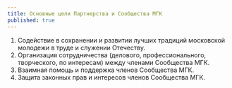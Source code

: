 ```yaml
---
title: Основные цели Партнерства и Сообщества МГК
published: true
---
```



1. Содействие в сохранении и развитии лучших традиций московской молодежи в труде и служении Отечеству.
2. Организация сотрудничества (делового, профессионального, творческого, по интересам) между членами Сообщества МГК.
3. Взаимная помощь и поддержка членов Сообщества МГК.
4. Защита законных прав и интересов членов Сообщества МГК.
